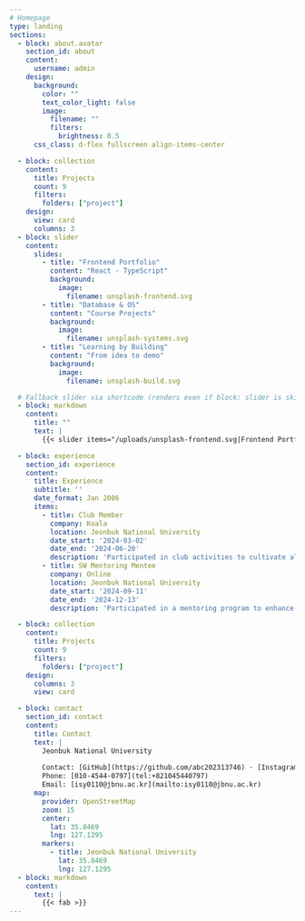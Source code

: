 ```yaml
---
# Homepage
type: landing
sections:
  - block: about.avatar
    section_id: about
    content:
      username: admin
    design:
      background:
        color: ""
        text_color_light: false
        image:
          filename: ""
          filters:
            brightness: 0.5
      css_class: d-flex fullscreen align-items-center

  - block: collection
    content:
      title: Projects
      count: 9
      filters:
        folders: ["project"]
    design:
      view: card
      columns: 3
  - block: slider
    content:
      slides:
        - title: "Frontend Portfolio"
          content: "React · TypeScript"
          background:
            image:
              filename: unsplash-frontend.svg
        - title: "Database & OS"
          content: "Course Projects"
          background:
            image:
              filename: unsplash-systems.svg
        - title: "Learning by Building"
          content: "From idea to demo"
          background:
            image:
              filename: unsplash-build.svg

  # Fallback slider via shortcode (renders even if block: slider is skipped)
  - block: markdown
    content:
      title: ""
      text: |
        {{< slider items="/uploads/unsplash-frontend.svg|Frontend Portfolio|React · TypeScript; /uploads/unsplash-systems.svg|Database & OS|Course Projects; /uploads/unsplash-build.svg|Learning by Building|From idea to demo" height="360" autoplay="true" interval="4000" >}}

  - block: experience
    section_id: experience
    content:
      title: Experience
      subtitle: ''
      date_format: Jan 2006
      items:
        - title: Club Member
          company: Koala
          location: Jeonbuk National University
          date_start: '2024-03-02'
          date_end: '2024-06-20'
          description: 'Participated in club activities to cultivate algorithmic problem-solving abilities and logical thinking.'
        - title: SW Mentoring Mentee
          company: Online
          location: Jeonbuk National University
          date_start: '2024-09-11'
          date_end: '2024-12-13'
          description: 'Participated in a mentoring program to enhance practical technical skills through interaction with a senior mentor.'

  - block: collection
    content:
      title: Projects
      count: 9
      filters:
        folders: ["project"]
    design:
      columns: 3
      view: card

  - block: contact
    section_id: contact
    content:
      title: Contact
      text: |
        Jeonbuk National University
        
        Contact: [GitHub](https://github.com/abc202313746) · [Instagram](https://www.instagram.com/insookyoung/)
        Phone: [010-4544-0797](tel:+821045440797)
        Email: [isy0110@jbnu.ac.kr](mailto:isy0110@jbnu.ac.kr)
      map:
        provider: OpenStreetMap
        zoom: 15
        center:
          lat: 35.8469
          lng: 127.1295
        markers:
          - title: Jeonbuk National University
            lat: 35.8469
            lng: 127.1295
  - block: markdown
    content:
      text: |
        {{< fab >}}
---
```

